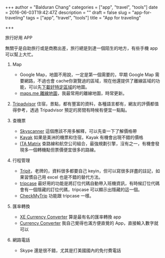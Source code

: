 +++
author = "Balduran Chang"
categories = ["app", "travel", "tools"]
date = 2016-06-03T19:42:47Z
description = ""
draft = false
slug = "app-for-traveling"
tags = ["app", "travel", "tools"]
title = "App for traveling"

+++


旅行好用 APP

無關乎是自助旅行或是商務出差，旅行總是到達一個陌生的地方，有些手機 app 可以幫上大忙。

1. Map
   * Google Map，地圖不用說，一定是第一個需要的，早期 Google Map 需要網路，不過也會 cache你瀏覽過的區域，現在他還提供了離線區域的功能，可以先[下載好特定區域](https://support.google.com/maps/answer/6291838?hl=zh-Hant)的地圖。
   * [maps.me 離線地圖](http://maps.me/en/home)，我最常用的離線地圖，時常更新。

1. [Tripadvisor](https://www.tripadvisor.com) 住宿，景點，都有豐富的資料，各種語言都有，網友的評價都值得參考，透過 Tripadvisor 預定的房間有時候有便宜一點點。

1. 查機票
   * [Skyscanner](http://www.skyscanner.net/) 這個應該不用多解釋，可以先查一下了解價格帶
   * [Kayak](https://www.kayak.com/) 如果是美洲的機票和住宿，Kayak 有機會出現不錯的價格
   * [ITA Matrix](https://matrix.itasoftware.com) 查路線和航空公司組合，最強規劃引擎，沒有之一，有機會發現多一個轉機點但票價便宜很多的路線。

1. 行程管理
   * [Tripit](https://www.tripit.com)，老牌的，資料很多都要自己 keyin，但可以寫很多詳盡的註記，如果習慣自己用 excel 也是不錯的替代方法。
   * [tripcase](https://www.tripcase.com) 最好用的功能是將訂位代碼自動帶入班機資訊，有時候訂位代碼會有一個隱藏的訂位代碼，tripcase 可以顯示出隱藏的這一個。
   * [CheckMyTrip](https://www.checkmytrip.com/) 功能跟 tripcase 一樣。

1. 匯率轉換
   * [XE Currency Converter](www.xe.com/apps/) 算是最有名的匯率轉換 app
   * [Currency Converter](http://lifelikeapps.com/currency) 我自己覺得也滿方便直覺的 App，直接輸入數字就可以

1. 網路電話
   * Skype 還是很不錯，尤其是打美國國內的免付費電話


